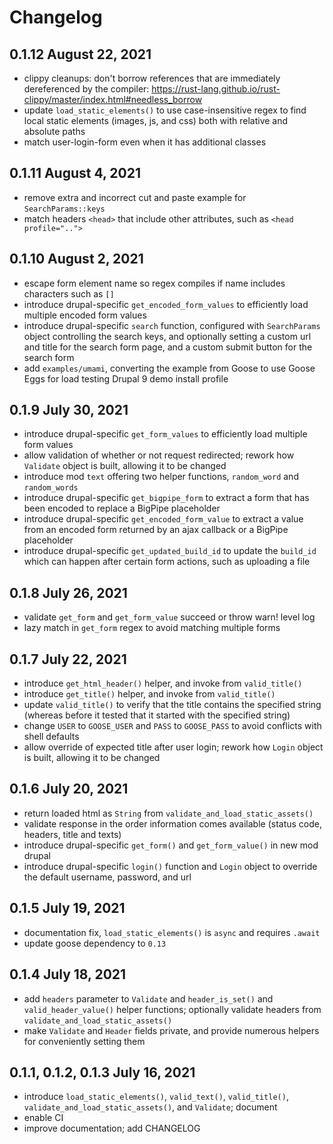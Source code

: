 # Changelog

## 0.1.12 August 22, 2021
 - clippy cleanups: don't borrow references that are immediately dereferenced by the compiler: https://rust-lang.github.io/rust-clippy/master/index.html#needless_borrow
 - update `load_static_elements()` to use case-insensitive regex to find local static elements (images, js, and css) both with relative and absolute paths
 - match user-login-form even when it has additional classes

## 0.1.11 August 4, 2021
 - remove extra and incorrect cut and paste example for `SearchParams::keys`
 - match headers `<head>` that include other attributes, such as `<head profile="..">`

## 0.1.10 August 2, 2021
 - escape form element name so regex compiles if name includes characters such as `[]`
 - introduce drupal-specific `get_encoded_form_values` to efficiently load multiple encoded form values
 - introduce drupal-specific `search` function, configured with `SearchParams` object controlling the search keys, and optionally setting a custom url and title for the search form page, and a custom submit button for the search form
 - add `examples/umami`, converting the example from Goose to use Goose Eggs for load testing Drupal 9 demo install profile

## 0.1.9 July 30, 2021
 - introduce drupal-specific `get_form_values` to efficiently load multiple form values
 - allow validation of whether or not request redirected; rework how `Validate` object is built, allowing it to be changed
 - introduce mod `text` offering two helper functions, `random_word` and `random_words`
 - introduce drupal-specific `get_bigpipe_form` to extract a form that has been encoded to replace a BigPipe placeholder
 - introduce drupal-specific `get_encoded_form_value` to extract a value from an encoded form returned by an ajax callback or a BigPipe placeholder
 - introduce drupal-specific `get_updated_build_id` to update the `build_id` which can happen after certain form actions, such as uploading a file

## 0.1.8 July 26, 2021
 - validate `get_form` and `get_form_value` succeed or throw warn! level log
 - lazy match in `get_form` regex to avoid matching multiple forms

## 0.1.7 July 22, 2021
 - introduce `get_html_header()` helper, and invoke from `valid_title()`
 - introduce `get_title()` helper, and invoke from `valid_title()`
 - update `valid_title()` to verify that the title contains the specified string (whereas before it tested that it started with the specified string)
 - change `USER` to `GOOSE_USER` and `PASS` to `GOOSE_PASS` to avoid conflicts with shell defaults
 - allow override of expected title after user login; rework how `Login` object is built, allowing it to be changed

## 0.1.6 July 20, 2021
 - return loaded html as `String` from `validate_and_load_static_assets()`
 - validate response in the order information comes available (status code, headers, title and texts)
 - introduce drupal-specific `get_form()` and `get_form_value()` in new mod drupal
 - introduce drupal-specific `login()` function and `Login` object to override the default username, password, and url

## 0.1.5 July 19, 2021
 - documentation fix, `load_static_elements()` is `async` and requires `.await`
 - update goose dependency to `0.13`

## 0.1.4 July 18, 2021
 - add `headers` parameter to `Validate` and `header_is_set()` and `valid_header_value()` helper functions; optionally validate headers from `validate_and_load_static_assets()`
 - make `Validate` and `Header` fields private, and provide numerous helpers for conveniently setting them

## 0.1.1, 0.1.2, 0.1.3 July 16, 2021
 - introduce `load_static_elements()`, `valid_text()`, `valid_title()`, `validate_and_load_static_assets()`, and `Validate`; document
 - enable CI
 - improve documentation; add CHANGELOG
